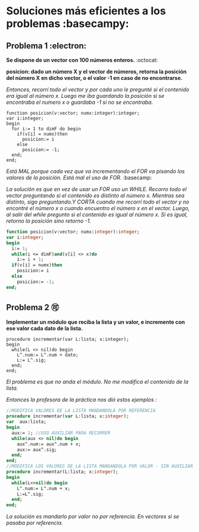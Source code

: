 # Soluciones más eficientes a los problemas :basecampy:

## Problema 1 :electron:

**Se dispone de un vector con 100 números enteros.** :octocat:

**posicion: dado un número X y el vector de números, retorna la posición del número X en dicho vector, o el valor -1 en caso de no encontrarse.**

*Entonces, recorrí todo el vector y por cada uno le pregunté si el contenido era igual al número x. Luego me iba guardando la posición si se encontraba el numero x
o guardaba -1 si no se encontraba.*
````
function posicion(v:vector; numx:integer):integer;
var i:integer;
begin
  for i:= 1 to dimF do begin
    if(v[i] = numx)then
      posicion:= i
    else
      posicion:= -1;
  end;
end;
````
*Está MAL porque cada vez que va incrementando el FOR va pisando los valores de la posición. Está mal el uso de FOR.* :basecamp:

*La solución es que en vez de usar un FOR uso un WHILE. Recorro todo el vector preguntando si el contenido es distinto al número x. Mientras sea distinto, sigo preguntando.Y CORTA cuando me recorrí todo el vector y no encontré el número x o cuando encuentro el número x en el vector. Luego, al salir del while pregunto 
si el contenido es igual al número x. Si es igual, retorno la posición sino retorno -1.*

````pascal
function posicion(v:vector; numx:integer):integer;
var i:integer;
begin
  i:= 1;
  while(i <= dimF)and(v[i] <> x)do
    i:= i + 1;
  if(v[i] = numx)then
    posicion:= i
  else
    posicion:= -1;
end;
````
## Problema 2 🉑

**Implementar un módulo que reciba la lista y un valor, e incremente con ese valor cada dato de la lista.**
````
procedure incrementar(var L:lista; x:integer); 
begin
  while(L <> nil)do begin    
    L^.num:= L^.num + dato;                   
    L:= L^.sig;
  end;
end;
````
*El problema es que no anda el módulo. No me modifica el contenido de la lista.*

*Entonces la profesora de la práctica nos dió estos ejemplos :*
````pascal
//MODIFICA VALORES DE LA LISTA MANDANDOLA POR REFERENCIA
procedure incrementar(var L:lista; x:integer);
var  aux:lista;
begin
  aux:= 1; //USO AUXILIAR PARA RECORRER
  while(aux <> nil)do begin    
    aux^.num:= aux^.num + x;                   
    aux:= aux^.sig;
  end;
end;
//MODIFICA LOS VALORES DE LA LISTA MANDANDOLA POR VALOR - SIN AUXILIAR
procedure incrementar(L:lista; x:integer); 
begin
  while(L<>nil)do begin    
    L^.num:= L^.num + x;                    
    L:=L^.sig;
  end;
end;
````
*La solución es mandarlo por valor no por referencia. En vectores si se pasaba por referencia.*
